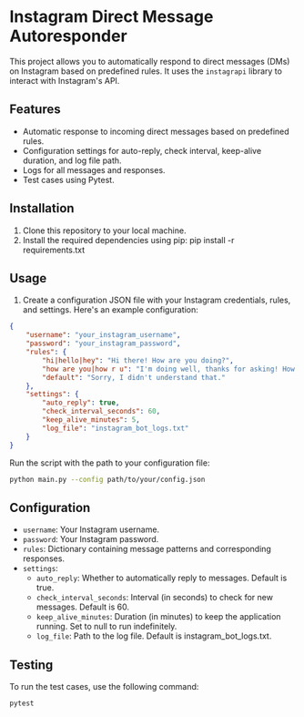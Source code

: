 # Instagram Direct Message Autoresponder

This project allows you to automatically respond to direct messages (DMs) on Instagram based on predefined rules. It uses the `instagrapi` library to interact with Instagram's API.

## Features

- Automatic response to incoming direct messages based on predefined rules.
- Configuration settings for auto-reply, check interval, keep-alive duration, and log file path.
- Logs for all messages and responses.
- Test cases using Pytest.

## Installation

1. Clone this repository to your local machine.
2. Install the required dependencies using pip:
    pip install -r requirements.txt

## Usage

1. Create a configuration JSON file with your Instagram credentials, rules, and settings. Here's an example configuration:

```json
{
    "username": "your_instagram_username",
    "password": "your_instagram_password",
    "rules": {
        "hi|hello|hey": "Hi there! How are you doing?",
        "how are you|how r u": "I'm doing well, thanks for asking! How about you?",
        "default": "Sorry, I didn't understand that."
    },
    "settings": {
        "auto_reply": true,
        "check_interval_seconds": 60,
        "keep_alive_minutes": 5,
        "log_file": "instagram_bot_logs.txt"
    }
}
```

Run the script with the path to your configuration file:

```bash
python main.py --config path/to/your/config.json
````

## Configuration

- `username`: Your Instagram username.
- `password`: Your Instagram password.
- `rules`: Dictionary containing message patterns and corresponding responses.
- `settings`:
    - `auto_reply`: Whether to automatically reply to messages. Default is true.
    - `check_interval_seconds`: Interval (in seconds) to check for new messages. Default is 60.
    - `keep_alive_minutes`: Duration (in minutes) to keep the application running. Set to null to run indefinitely.
    - `log_file`: Path to the log file. Default is instagram_bot_logs.txt.

## Testing

To run the test cases, use the following command:

```bash
pytest
